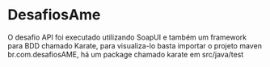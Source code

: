 # DesafiosAme

O desafio API foi executado utilizando SoapUI e também um framework para BDD chamado Karate, para visualiza-lo basta importar o projeto maven br.com.desafiosAME, há um package chamado karate em src/java/test
